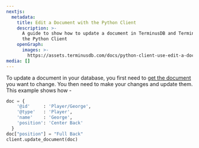 ```yaml
---
nextjs:
  metadata:
    title: Edit a Document with the Python Client
    description: >-
      A guide to show how to update a document in TerminusDB and TerminusCMS using
      the Python Client
    openGraph:
      images: >-
        https://assets.terminusdb.com/docs/python-client-use-edit-a-document.png
media: []
---
```


To update a document in your database, you first need to [get the document](/docs/get-documents-with-python-client/) you want to change. You then need to make your changes and update them. This example shows how -

```python
doc = {
    '@id'     : 'Player/George',
    '@type'   : 'Player',
    'name'    : 'George',
    'position': 'Center Back'
  }
doc["position"] = "Full Back"
client.update_document(doc)
```